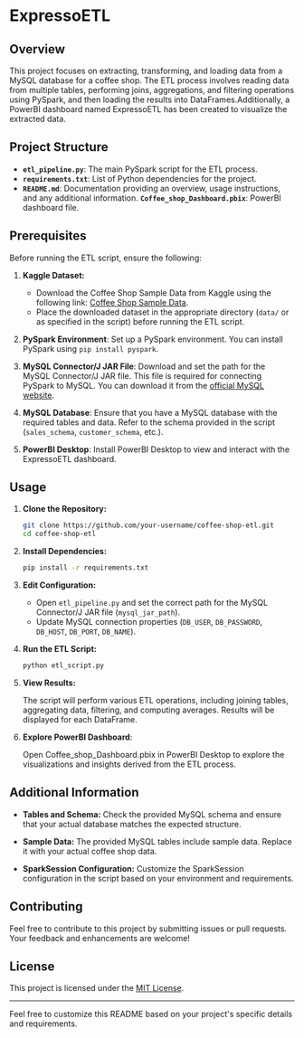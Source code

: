 # ExpressoETL

## Overview

This project focuses on extracting, transforming, and loading data from a MySQL database for a coffee shop. The ETL process involves reading data from multiple tables, performing joins, aggregations, and filtering operations using PySpark, and then loading the results into DataFrames.Additionally, a PowerBI dashboard named ExpressoETL has been created to visualize the extracted data.

## Project Structure

- **`etl_pipeline.py`**: The main PySpark script for the ETL process.
- **`requirements.txt`**: List of Python dependencies for the project.
- **`README.md`**: Documentation providing an overview, usage instructions, and any additional
                   information.
  **`Coffee_shop_Dashboard.pbix`**: PowerBI dashboard file.


## Prerequisites

Before running the ETL script, ensure the following:

1. **Kaggle Dataset:**
   - Download the Coffee Shop Sample Data from Kaggle using the following link: [Coffee Shop Sample Data](https://www.kaggle.com/ylchang/coffee-shop-sample-data-1113?select=customer.csv).
   - Place the downloaded dataset in the appropriate directory (`data/` or as specified in the script) before running the ETL script.

2. **PySpark Environment**: Set up a PySpark environment. You can install PySpark using 
     `pip install pyspark`.

3. **MySQL Connector/J JAR File**: Download and set the path for the MySQL Connector/J JAR file. 
     This file is required for connecting PySpark to MySQL. You can download it from the [official MySQL website](https://dev.mysql.com/downloads/connector/j/).

4. **MySQL Database**: Ensure that you have a MySQL database with the required tables and data. 
     Refer to the schema provided in the script (`sales_schema`, `customer_schema`, etc.).

5. **PowerBI Desktop**: Install PowerBI Desktop to view and interact with the ExpressoETL dashboard.

## Usage

1. **Clone the Repository:**

   ```bash
   git clone https://github.com/your-username/coffee-shop-etl.git
   cd coffee-shop-etl
   ```

2. **Install Dependencies:**

   ```bash
   pip install -r requirements.txt
   ```

3. **Edit Configuration:**

   - Open `etl_pipeline.py` and set the correct path for the MySQL Connector/J JAR file (`mysql_jar_path`).
   - Update MySQL connection properties (`DB_USER`, `DB_PASSWORD`, `DB_HOST`, `DB_PORT`, `DB_NAME`).

4. **Run the ETL Script:**

   ```bash
   python etl_script.py
   ```

5. **View Results:**

   The script will perform various ETL operations, including joining tables, aggregating data, filtering, and computing averages. Results will be displayed for each DataFrame.

6. **Explore PowerBI Dashboard**:

   Open Coffee_shop_Dashboard.pbix in PowerBI Desktop to explore the visualizations and insights derived from the ETL process.

## Additional Information

- **Tables and Schema:** Check the provided MySQL schema and ensure that your actual database matches the expected structure.

- **Sample Data:** The provided MySQL tables include sample data. Replace it with your actual coffee shop data.

- **SparkSession Configuration:** Customize the SparkSession configuration in the script based on your environment and requirements.

## Contributing

Feel free to contribute to this project by submitting issues or pull requests. Your feedback and enhancements are welcome!

## License

This project is licensed under the [MIT License](LICENSE).

---

Feel free to customize this README based on your project's specific details and requirements.
